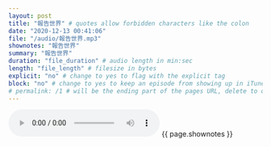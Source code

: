 ```yaml
---
layout: post
title: "報告世界" # quotes allow forbidden characters like the colon
date: "2020-12-13 00:41:06"
file: "/audio/報告世界.mp3"
shownotes: "報告世界"
summary: "報告世界"
duration: "file_duration" # audio length in min:sec
length: "file_length" # filesize in bytes
explicit: "no" # change to yes to flag with the explicit tag
block: "no" # change to yes to keep an episode from showing up in iTunes
# permalink: /1 # will be the ending part of the pages URL, delete to default to the title
---
```


<audio controls>
<source src="{{site.url}}{{site.baseurl}}{{ page.file }}" type="audio/x-mp3">
Your browser does not support the audio element.
</audio>
{{ page.shownotes }}
